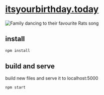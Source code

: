 # [itsyourbirthday.today](http://itsyourbirthday.today)

![Family dancing to their favourite Rats song](http://itsyourbirthday.today/rats.gif)

## install

```bash
npm install
```

## build and serve

build new files and serve it to localhost:5000

```bash
npm start
```